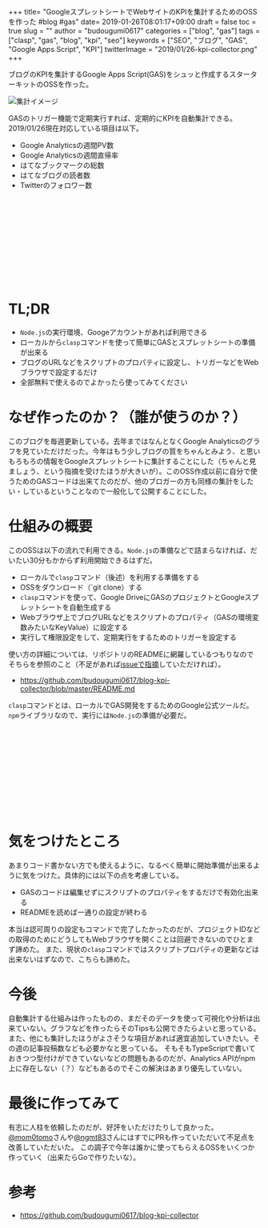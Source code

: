 +++
title= "GoogleスプレットシートでWebサイトのKPIを集計するためのOSSを作った #blog #gas"
date= 2019-01-26T08:01:17+09:00
draft = false
toc = true
slug = ""
author = "budougumi0617"
categories = ["blog", "gas"]
tags = ["clasp", "gas", "blog", "kpi", "seo"]
keywords = ["SEO", "ブログ", "GAS", "Google Apps Script", "KPI"]
twitterImage = "2019/01/26-kpi-collector.png"
+++

ブログのKPIを集計するGoogle Apps Script(GAS)をシュッと作成するスターターキットのOSSを作った。

![集計イメージ](/2019/01/26-results.png)

GASのトリガー機能で定期実行すれば、定期的にKPIを自動集計できる。2019/01/26現在対応している項目は以下。

- Google Analyticsの週間PV数
- Google Analyticsの週間直帰率
- はてなブックマークの総数
- はてなブログの読者数
- Twitterのフォロワー数

<div class="iframely-embed"><div class="iframely-responsive" style="height: 168px; padding-bottom: 0;"><a href="https://github.com/budougumi0617/blog-kpi-collector" data-iframely-url="//cdn.iframe.ly/api/iframe?url=https%3A%2F%2Fgithub.com%2Fbudougumi0617%2Fblog-kpi-collector%2F&amp;key=bc7b75ad5adf2dc500d4b0dee9f92949"></a></div></div><script async src="//cdn.iframe.ly/embed.js" charset="utf-8"></script>

<!--more-->

# TL;DR
- `Node.js`の実行環境、Googeアカウントがあれば利用できる
- ローカルから`clasp`コマンドを使って簡単にGASとスプレットシートの準備が出来る
- ブログのURLなどをスクリプトのプロパティに設定し、トリガーなどをWebブラウザで設定するだけ
- 全部無料で使えるのでよかったら使ってみてください


# なぜ作ったのか？（誰が使うのか？）
このブログを毎週更新している。去年まではなんとなくGoogle Analyticsのグラフを見ていただけだった。今年はもう少しブログの質をちゃんとみよう、と思いもろもろの情報をGoogleスプレットシートに集計することにした（ちゃんと見ましょう、という指摘を受けたほうが大きいが）。このOSS作成以前に自分で使うためのGASコードは出来てたのだが、他のブロガーの方も同様の集計をしたい・しているということなので一般化して公開することにした。

# 仕組みの概要
このOSSは以下の流れで利用できる。`Node.js`の準備などで詰まらなければ、だいたい30分もかからず利用開始できるはずだ。

- ローカルで`clasp`コマンド（後述）を利用する準備をする
- OSSをダウンロード（`git clone）する
- `clasp`コマンドを使って、Google DriveにGASのプロジェクトとGoogleスプレットシートを自動生成する
- Webブラウザ上でブログURLなどをスクリプトのプロパティ（GASの環境変数みたいなKeyValue）に設定する
- 実行して権限設定をして、定期実行をするためのトリガーを設定する

使い方の詳細については、リポジトリのREADMEに網羅しているつもりなのでそちらを参照のこと（不足があれば[issueで指摘](https://github.com/budougumi0617/blog-kpi-collector/issues/new)していただければ）。

- https://github.com/budougumi0617/blog-kpi-collector/blob/master/README.md

`clasp`コマンドとは、ローカルでGAS開発をするためのGoogle公式ツールだ。`npm`ライブラリなので、実行には`Node.js`の準備が必要だ。
<div class="iframely-embed"><div class="iframely-responsive" style="height: 168px; padding-bottom: 0;"><a href="https://github.com/google/clasp" data-iframely-url="//cdn.iframe.ly/api/iframe?url=https%3A%2F%2Fgithub.com%2Fgoogle%2Fclasp&amp;key=bc7b75ad5adf2dc500d4b0dee9f92949"></a></div></div><script async src="//cdn.iframe.ly/embed.js" charset="utf-8"></script>

# 気をつけたところ
あまりコード書かない方でも使えるように、なるべく簡単に開始準備が出来るように気をつけた。具体的には以下の点を考慮している。

- GASのコードは編集せずにスクリプトのプロパティをするだけで有効化出来る
- READMEを読めば一通りの設定が終わる

本当は認可周りの設定もコマンドで完了したかったのだが、プロジェクトIDなどの取得のためにどうしてもWebブラウザを開くことは回避できないのでひとまず諦めた。
また、現状の`clasp`コマンドではスクリプトプロパティの更新などは出来ないはずなので、こちらも諦めた。

# 今後
自動集計する仕組みは作ったものの、まだそのデータを使って可視化や分析は出来ていない。グラフなどを作ったらそのTipsも公開できたらよいと思っている。
また、他にも集計したほうがよさそうな項目があれば適宜追加していきたい。その週の記事投稿数なども必要かなと思っている。
そもそもTypeScriptで書いておきつつ型付けができていないなどの問題もあるのだが、Analytics APIがnpm上に存在しない（？）などもあるのでそこの解決はあまり優先していない。

# 最後に作ってみて
有志に人柱を依頼したのだが、好評をいただけたりして良かった。[@mom0tomo](https://twitter.com/mom0tomo)さんや[@ngmt83](https://twitter.com/ngmt83)さんにはすでにPRも作っていただいて不足点を改善していただいた。
この調子で今年は誰かに使ってもらえるOSSをいくつか作っていく（出来たらGoで作りたいな）。

# 参考
- https://github.com/budougumi0617/blog-kpi-collector

